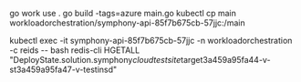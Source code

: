 go work use .
go build -tags=azure main.go 
kubectl cp main  workloadorchestration/symphony-api-85f7b675cb-57jjc:/main

kubectl exec -it symphony-api-85f7b675cb-57jjc -n workloadorchestration -c reids -- bash
redis-cli
HGETALL "DeployState.solution.symphony*cloudtestsite*target3a459a95fa44-v-st3a459a95fa47-v-testinsd" 